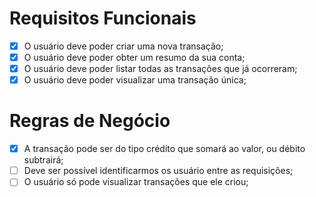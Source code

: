 # Requisitos Funcionais

- [x] O usuário deve poder criar uma nova transação;
- [x] O usuário deve poder obter um resumo da sua conta;
- [x] O usuário deve poder listar todas as transações que já ocorreram;
- [x] O usuário deve poder visualizar uma transação única;

# Regras de Negócio

- [x] A transação pode ser do tipo crédito que somará ao valor, ou débito subtrairá;
- [ ] Deve ser possível identificarmos os usuário entre as requisições;
- [ ] O usuário só pode visualizar transações que ele criou;
